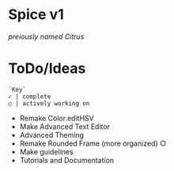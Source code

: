 # Spice v1
*preiously named Citrus*

# ToDo/Ideas
```
`Key`
✓ | complete
○ | actively working on
```
* Remake Color.editHSV
* Make Advanced Text Editor
* Advanced Theming
* Remake Rounded Frame (more organized) ○
* Make guidelines
* Tutorials and Documentation
